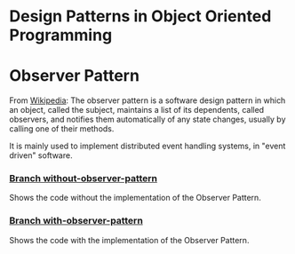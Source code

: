 # Design Patterns in Object Oriented Programming

# Observer Pattern

From [Wikipedia](https://en.wikipedia.org/wiki/Observer_pattern):
The observer pattern is a software design pattern in which an object, called the subject, maintains a list of its dependents, called observers, and notifies them automatically of any state changes, usually by calling one of their methods.

It is mainly used to implement distributed event handling systems, in "event driven" software. 

### [Branch without-observer-pattern](https://github.com/schatzdesigns/design-patterns---observer-pattern/tree/without-observer-pattern)
Shows the code without the implementation of the Observer Pattern.

### [Branch with-observer-pattern](https://github.com/schatzdesigns/design-patterns---observer-pattern/tree/with-observer-pattern)
Shows the code with the implementation of the Observer Pattern.
